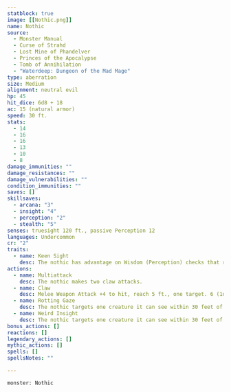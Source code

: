 ```yaml
---
statblock: true
image: [[Nothic.png]]
name: Nothic
source:
  - Monster Manual
  - Curse of Strahd
  - Lost Mine of Phandelver
  - Princes of the Apocalypse
  - Tomb of Annihilation
  - "Waterdeep: Dungeon of the Mad Mage"
type: aberration
size: Medium
alignment: neutral evil
hp: 45
hit_dice: 6d8 + 18
ac: 15 (natural armor)
speed: 30 ft.
stats:
  - 14
  - 16
  - 16
  - 13
  - 10
  - 8
damage_immunities: ""
damage_resistances: ""
damage_vulnerabilities: ""
condition_immunities: ""
saves: []
skillsaves:
  - arcana: "3"
  - insight: "4"
  - perception: "2"
  - stealth: "5"
senses: truesight 120 ft., passive Perception 12
languages: Undercommon
cr: "2"
traits:
  - name: Keen Sight
    desc: The nothic has advantage on Wisdom (Perception) checks that rely on sight.
actions:
  - name: Multiattack
    desc: The nothic makes two claw attacks.
  - name: Claw
    desc: Melee Weapon Attack +4 to hit, reach 5 ft., one target. 6 (1d6 + 3) slashing damage.
  - name: Rotting Gaze
    desc: The nothic targets one creature it can see within 30 feet of it. The target must succeed on a 12 Constitution saving throw against this magic or take 10 (3d6) necrotic damage.
  - name: Weird Insight
    desc: The nothic targets one creature it can see within 30 feet of it. The target must contest its Charisma (Deception) check against the nothic's Wisdom (Insight) check. If the nothic wins, it magically learns one fact or secret about the target. The target automatically wins if it is immune to being charmed.
bonus_actions: []
reactions: []
legendary_actions: []
mythic_actions: []
spells: []
spellsNotes: ""

---
```


```statblock
monster: Nothic
```